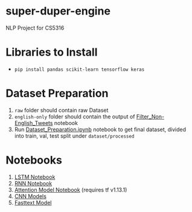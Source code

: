 # super-duper-engine
NLP Project for CS5316

# Libraries to Install

- `pip install pandas scikit-learn tensorflow keras`

# Dataset Preparation

1. `raw` folder should contain raw Dataset
2. `english-only` folder should contain the output of [Filter_Non-English_Tweets](./notebooks/Filter_Non-English_Tweets.ipynb) notebook
3. Run [Dataset_Preparation.ipynb](./notebooks/Dataset_Preparation.ipynb) notebook to get final dataset, divided into train, val, test split under `dataset/processed`

# Notebooks

1. [LSTM Notebook](./notebooks/LSTMs_for_Author_Detection.ipynb)
2. [RNN Notebook](./notebooks/RNN_for_Text_Classification.ipynb)
3. [Attention Model Notebook](./notebooks/Attention.ipynb) (requires tf v1.13.1)
4. [CNN Models](./notebooks/CNN_for_Author_Detection.ipynb)
5. [Fasttext Model](./notebooks/Fasttext.ipynb)
